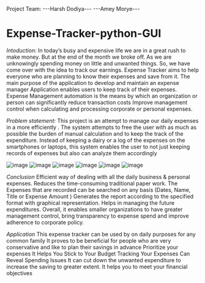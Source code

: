 Project Team:
---Harsh Dodiya---
---Amey Morye---


# Expense-Tracker-python-GUI
*Intoduction:*
In today’s busy and expensive life we are in a great rush to make money. But at the end of the month we broke off. 
As we are unknowingly spending money on little and unwanted things. So, we have come over with the idea to track our earnings. 
Expense Tracker aims to help everyone who are planning to know their expenses and save from it.
The main purpose of the application to develop and maintain an expense manager 
Application enables users to keep track of their expenses. 
Expense Management automation is the means by which an organization or person can significantly reduce transaction costs 
Improve management control when calculating and processing corporate or personal expenses. 

*Problem statement:*
This project is an attempt to manage our daily expenses in a more  efficiently . 
The system attempts to free the user with as much as possible the burden of manual calculation and to keep the track of the expenditure.
Instead of keeping a dairy or a log of the expenses on the smartphones or laptops, this system enables the user to not just keeping records of expenses but also can analyze them accordingly 

![image](https://user-images.githubusercontent.com/70851344/124381802-0801fe00-dce2-11eb-8978-dfea53055368.png)
![image](https://user-images.githubusercontent.com/70851344/124381812-105a3900-dce2-11eb-9cbe-d710f50299a6.png)
![image](https://user-images.githubusercontent.com/70851344/124381823-17814700-dce2-11eb-8573-47177e4cf23c.png)
![image](https://user-images.githubusercontent.com/70851344/124381828-1f40eb80-dce2-11eb-979e-6ba8ab82e029.png)
![image](https://user-images.githubusercontent.com/70851344/124381837-2667f980-dce2-11eb-80d7-340ffcc2ad08.png)
![image](https://user-images.githubusercontent.com/70851344/124381842-2c5dda80-dce2-11eb-8f13-394575984678.png)


*Conclusion*
Efficient way of dealing with all the daily business & personal expenses. 
Reduces the time-consuming traditional paper work.
The Expenses that are recorded can be searched on any basis (Dates, Name, Title or Expense Amount ) 
Generates the report according to the specified format with graphical representation.
Helps in managing the future expenditures. 
Overall, it enables smaller organizations  to have greater management control, bring transparency to expense spend and improve adherence to corporate policy.


*Application*
This  expense tracker can be  used by on daily purposes for any common family
It proves to be beneficial for people who are very conservative and like to plan their savings in advance 
Prioritize  your expenses
It Helps You Stick to Your Budget
Tracking Your Expenses Can Reveal Spending Issues
It can cut down the unwanted expenditure to increase the saving to greater extent.
It helps you to meet your financial objectives


